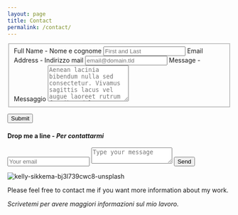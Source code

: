 ```yaml
---
layout: page
title: Contact
permalink: /contact/
---
```




<form id="fs-frm" name="simple-contact-form" accept-charset="utf-8" action="https://formspree.io/f/xgeryypd" method="post">

<fieldset id="fs-frm-inputs"><label for="full-name">Full Name - Nome e cognome</label> <input type="text" name="name" id="full-name" placeholder="First and Last" required=""> <label for="email-address">Email Address - Indirizzo mail</label> <input type="email" name="_replyto" id="email-address" placeholder="email@domain.tld" required=""> <label for="message">Message - Messaggio</label> <textarea rows="5" name="message" id="message" placeholder="Aenean lacinia bibendum nulla sed consectetur. Vivamus sagittis lacus vel augue laoreet rutrum faucibus dolor auctor. Donec ullamcorper nulla non metus auctor fringilla nullam quis risus." required=""></textarea> <input type="hidden" name="_subject" id="email-subject" value="Contact Form Submission"></fieldset>

<input type="submit" value="Submit"></form>






<div id="contact">
        <h4>Drop me a line - <i>Per contattarmi</i></h4>
        <div id="contact-form">
                <form action="https://formspree.io/f/xgeryypd" method="POST">
                <input type="hidden" name="_subject" value="Contact request from personal website" />
                <input type="email" name="_replyto" placeholder="Your email" required>
                <textarea name="message" placeholder="Type your message" required></textarea>
                <button type="submit">Send</button>
            </form>
        </div>
    </div>

 
 
![kelly-sikkema-bj3l739cwc8-unsplash](https://user-images.githubusercontent.com/57620839/94664646-6d682f00-030b-11eb-894f-56618c6e798c.jpg)

Please feel free to contact me if you want more information about my work.

_Scrivetemi per avere maggiori informazioni sul mio lavoro._
